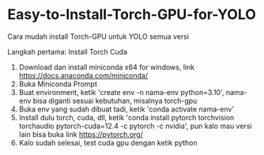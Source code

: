 # Easy-to-Install-Torch-GPU-for-YOLO
Cara mudah install Torch-GPU untuk YOLO semua versi

Langkah pertama: Install Torch Cuda
1. Download dan install miniconda x64 for windows, link https://docs.anaconda.com/miniconda/
2. Buka Miniconda Prompt
3. Buat environment, ketik 'create env -n nama-env python=3.10', nama-env bisa diganti sesuai kebutuhan, misalnya torch-gpu
4. Buka env yang sudah dibuat tadi, ketik 'conda activate nama-env'
5. Install dulu torch, cuda, dll, ketik 'conda install pytorch torchvision torchaudio pytorch-cuda=12.4 -c pytorch -c nvidia', pun kalo mau versi lain bisa buka link https://pytorch.org/
6. Kalo sudah selesai, test cuda gpu dengan ketik python
